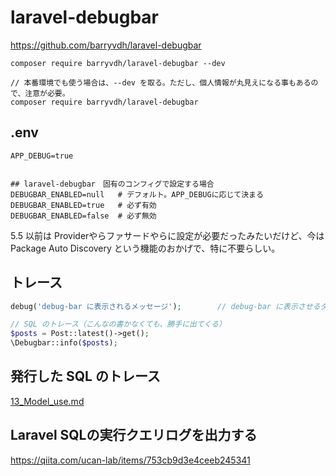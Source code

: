 # laravel-debugbar
https://github.com/barryvdh/laravel-debugbar

```
composer require barryvdh/laravel-debugbar --dev

// 本番環境でも使う場合は、--dev を取る。ただし、個人情報が丸見えになる事もあるので、注意が必要。
composer require barryvdh/laravel-debugbar
```

## .env
```
APP_DEBUG=true


## laravel-debugbar　固有のコンフィグで設定する場合
DEBUGBAR_ENABLED=null   # デフォルト。APP_DEBUGに応じて決まる
DEBUGBAR_ENABLED=true   # 必ず有効
DEBUGBAR_ENABLED=false  # 必ず無効
```

5.5 以前は Providerやらファサードやらに設定が必要だったみたいだけど、今は Package Auto Discovery という機能のおかげで、特に不要らしい。


## トレース
```php
debug('debug-bar に表示されるメッセージ');        // debug-bar に表示させるダンプ 

// SQL のトレース（こんなの書かなくても、勝手に出てくる）
$posts = Post::latest()->get();
\Debugbar::info($posts);
```

## 発行した SQL のトレース
[13_Model_use.md](13_Model_use.md)


## Laravel SQLの実行クエリログを出力する
https://qiita.com/ucan-lab/items/753cb9d3e4ceeb245341



